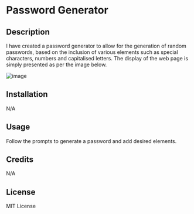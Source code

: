 # Password Generator

## Description

I have created a password generator to allow for the generation of random passwords, based on the inclusion of various elements such as special characters, numbers and capitalised letters. The display of the web page is simply presented as per the image below.

![image](https://github.com/abalsillie/password-generator/assets/151325250/68311035-8aa5-49c9-aae8-bcef7683dffa)

## Installation

N/A

## Usage

Follow the prompts to generate a password and add desired elements.

## Credits

N/A

## License

MIT License
